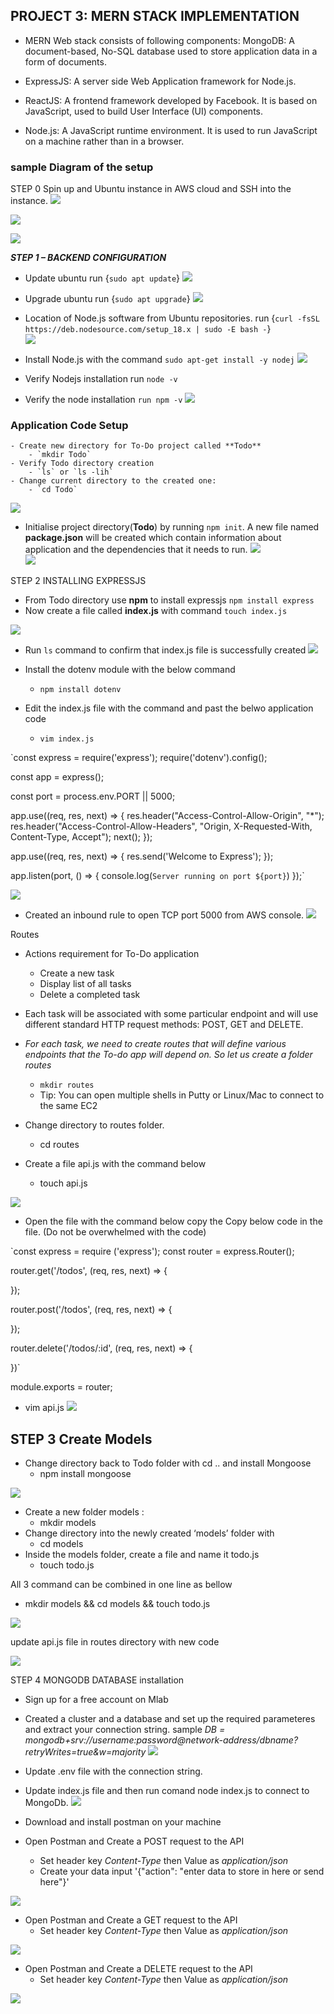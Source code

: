 ## PROJECT 3: MERN STACK IMPLEMENTATION  
- MERN Web stack consists of following components:
MongoDB: A document-based, No-SQL database used to store application data in a form of documents.

- ExpressJS: A server side Web Application framework for Node.js.

- ReactJS: A frontend framework developed by Facebook. It is based on JavaScript, used to build User Interface (UI) components.

- Node.js: A JavaScript runtime environment. It is used to run JavaScript on a machine rather than in a browser.

### **sample Diagram of the setup**


STEP 0  Spin up and Ubuntu instance in AWS cloud and  SSH into the instance.
![](image/Project3_CreateEc2.png)

![](image/project3_EC2ready.png)

![](image/Project3_SSH_EC2.png)

***STEP 1 – BACKEND CONFIGURATION***  
- Update ubuntu run {`sudo apt update`} 
![](image/Project3_UpdateEC2.png)
- Upgrade ubuntu run {`sudo apt upgrade`}
![](image/project3_upgrade_EC2.png)  
- Location of Node.js software from Ubuntu repositories. run {`curl -fsSL https://deb.nodesource.com/setup_18.x | sudo -E bash -`}  
![](image/project3_nodej_repo_locate.png)

- Install Node.js with the command `sudo apt-get install -y nodej`
![](image/project3_install_nodejs.png)  

- Verify Nodejs installation run `node -v` 
- Verify the node installation `run npm -v` 
![](image/project3_verify_Nodejs_install.png)

### Application Code Setup
    - Create new directory for To-Do project called **Todo**
        - `mkdir Todo`
    - Verify Todo directory creation
        - `ls` or `ls -lih`
    - Change current directory to the created one:
        - `cd Todo`
![](image/project3_mkdir_todo.png)



- Initialise project directory(**Todo**) by running `npm init`. A new file named **package.json** will be created which contain information about  application and the dependencies that it needs to run.
![](image/Project3_init_Todo.png)  
![](image/project3_verify_jsoncreated.png)

STEP 2 INSTALLING EXPRESSJS
- From Todo directory use **npm** to install expressjs `npm install express`  
- Now create a file  called **index.js** with command `touch index.js` 

![](image/project3_write_Indexjs.png)  

- Run `ls` command to confirm that index.js file is successfully created
![](image/project_express_install.png)

- Install the dotenv module with the below command
    - `npm install dotenv`
- Edit the index.js file with the command and past the belwo application code 
    - `vim index.js`  

`const express = require('express');
 require('dotenv').config();

 const app = express();

 const port = process.env.PORT || 5000;

 app.use((req, res, next) => {
 res.header("Access-Control-Allow-Origin", "\*");
 res.header("Access-Control-Allow-Headers", "Origin,  X-Requested-With, Content-Type, Accept");
 next();
 });

app.use((req, res, next) => {
res.send('Welcome to Express');
});

app.listen(port, () => {
console.log(`Server running on port ${port}`)
});`

![](image/project3_verify_runningServer.png)

- Created an inbound rule to open TCP port 5000 from AWS console.
![](image/project3_openport_5000.png)

Routes
- Actions requirement for To-Do application
    - Create a new task
    - Display list of all tasks
    - Delete a completed task
- Each task will be associated with some particular endpoint and will use different standard HTTP request methods: POST, GET and  DELETE.

- *For each task, we need to create routes that will define various endpoints that the To-do app will depend on. So let us create a folder routes* 
    - `mkdir routes`  
    - Tip: You can open multiple shells in Putty or Linux/Mac to connect to the same EC2

- Change directory to routes folder.
    - cd routes
- Create a file api.js with the command below
    - touch api.js

![](image/project3_mkdir_routes.png)  

- Open the file with the command below copy the
Copy below code in the file. (Do not be overwhelmed with the code)

`const express = require ('express');
 const router = express.Router();

 router.get('/todos', (req, res, next) => {

 });

 router.post('/todos', (req, res, next) => {

 });

 router.delete('/todos/:id', (req, res, next) => {

 })`

 module.exports = router;
   - vim api.js
![](image/projwct3_write_api.png)

## STEP 3 Create Models
- Change directory back to Todo folder with cd .. and install Mongoose
    - npm install mongoose  

![](image/project3_install_mongoose.png)  
- Create a new folder models :
    - mkdir models
- Change directory into the newly created ‘models’ folder with
    - cd models
- Inside the models folder, create a file and name it todo.js
    - touch todo.js

All 3 command can be combined in one line as bellow 
- mkdir models && cd models && touch todo.js

![](image/project3_mkdir_models.png)

update api.js file in routes directory with new code 

![](image/project3Update_api.png)

STEP 4 MONGODB DATABASE installation
 - Sign up for a free account on Mlab 

 - Created a cluster and a database and set up the required parameteres and extract your connection string. sample *DB = mongodb+srv://username:password@network-address/dbname?retryWrites=true&w=majority*
![](image/project3_connectn_String.png)
 - Update .env file with the connection string. 
 - Update index.js file and then run comand node index.js to  connect to MongoDb.
 ![](image/project3_connectMongoDb.png)

- Download and install postman on your machine
- Open Postman and Create a POST request to the API
    - Set header key *Content-Type*  then Value as *application/json*
    - Create your data input '{"action": "enter data to store in here or send here"}'  

![](image/project3_Postman_post.png) 
- Open Postman and Create a GET request to the API
    - Set header key *Content-Type*  then Value as *application/json*  

![](image/project3_postmanGet.png)  

- Open Postman and Create a DELETE request to the API
    - Set header key *Content-Type*  then Value as *application/json*  
    
![](image/project3_postmanDelete.png)




